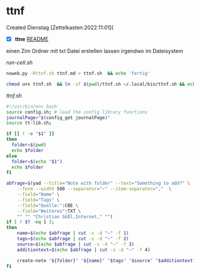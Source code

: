 # ttnf
Created Dienstag [Zettelkasten:2022:11:01](
- [X] **ttne** [README]()


einen Zim Ordner mit txt Datei erstellen lassen irgendwo im Dateisystem

*run-cell.sh*
```bash
noweb.py -Rttnf.sh ttnf.md > ttnf.sh  && echo 'fertig'
```

 ```bash
chmod u+x ttnf.sh  && ln -sf $(pwd)/ttnf.sh ~/.local/bin/ttnf.sh && echo 'fertig'
  ```

*ttnf.sh*
```bash
#!/usr/bin/env bash
source config.sh; # load the config library functions
journalPage="$(config_get journalPage)"
source tt-lib.sh;

if [[ ! -e "$1" ]] 
then
  folder=$(pwd)
  echo $folder
else
  folder=$(echo "$1")
  echo $folder
fi

abfrage=$(yad --title="Note with folder" --text="Something to add?" \
	--form --width 500 --separator="~" --item-separator=","  \
    --field="Name" \
	--field="Tags" \
	--field="Quelle:":CBE \
	--field="Weiteres":TXT \
	"" "" "Christian Gößl,Internet," "")
if [ ! $? -eq 1 ]; 
then
    name=$(echo $abfrage | cut -s -d "~" -f 1)
	tags=$(echo $abfrage | cut -s -d "~" -f 2)
	source=$(echo $abfrage | cut -s -d "~" -f 3)
	additiontext=$(echo $abfrage | cut -s -d "~" -f 4)

    create-note "${folder}" "${name}" "$tags" "$source" "$additiontext"
fi
```

